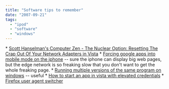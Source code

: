 ```yaml
---
title: "Software tips to remember"
date: "2007-09-21"
tags: 
  - "ipod"
  - "software"
  - "windows"
---
```


\* [Scott Hanselman's Computer Zen - The Nuclear Option: Resetting The Crap Out Of Your Network Adapters in Vista](http://www.hanselman.com/blog/TheNuclearOptionResettingTheCrapOutOfYourNetworkAdaptersInVista.aspx "Scott Hanselman's Computer Zen - The Nuclear Option: Resetting The Crap Out Of Your Network Adapters in Vista") \* [Forcing google apps into mobile mode on the iphone](http://www.hanselman.com/blog/ForcingGoogleAppsForYourDomainGAFYDIntoMobileModeOnYourIPhone.aspx) -- sure the iphone can display big web pages, but the edge network is so freaking slow that you don't want to get the whole freaking page. \* [Running multiple versions of the same program on windows](http://www.makeuseof.com/tag/how-to-run-multiple-versions-of-the-same-program-on-your-pc/) -- useful \* [How to start an app in vista with elevated credentials](http://lifehacker.com/software/windows-vista-tip/the-fastest-way-to-launch-programs-with-elevated-credentials-292948.php) \* [Firefox user agent switcher](http://lifehacker.com/software/how-to/get-around-browser+specific-blocks-291082.php)
